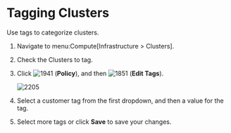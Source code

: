 # Tagging Clusters

Use tags to categorize clusters.

1.  Navigate to menu:Compute\[Infrastructure \> Clusters\].

2.  Check the Clusters to tag.

3.  Click ![1941](../images/1941.png) (**Policy**), and then
    ![1851](../images/1851.png) (**Edit Tags**).

    ![2205](../images/2205.png)

4.  Select a customer tag from the first dropdown, and then a value for
    the tag.

5.  Select more tags or click **Save** to save your changes.
